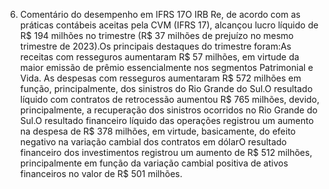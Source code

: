 6. Comentário do desempenho em IFRS 17O IRB Re, de acordo com as práticas contábeis aceitas pela CVM (IFRS 17), alcançou lucro líquido de R$ 194 milhões no trimestre (R$ 37 milhões de prejuízo no mesmo trimestre de 2023).Os principais destaques do trimestre foram:As receitas com resseguros aumentaram R$ 57 milhões, em virtude da maior emissão de prêmio essencialmente nos segmentos Patrimonial e Vida. As despesas com resseguros aumentaram R$ 572 milhões em função, principalmente, dos sinistros do Rio Grande do Sul.O resultado líquido com contratos de retrocessão aumentou R$ 765 milhões, devido, principalmente, a recuperação dos sinistros ocorridos no Rio Grande do Sul.O resultado financeiro líquido das operações registrou um aumento na despesa de R$ 378 milhões, em virtude, basicamente, do efeito negativo na variação cambial dos contratos em dólarO resultado financeiro dos investimentos registrou um aumento de R$ 512 milhões, principalmente em função da variação cambial positiva de ativos financeiros no valor de R$ 501 milhões.
